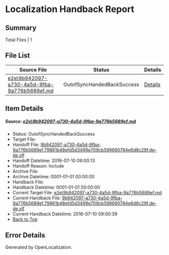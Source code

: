 # <a name='report-top'></a> Localization Handback Report

## Summary
 Total Files | 1

## File List
 Source File | Status | Details 
 ----------- | ------ | ------- 
 [e2e\9b942097-a730-4a5d-9fba-9a776b5689ef.md](https://github.com/OpenLocalizationTestOrg/oltest/blob/5438145409de993fb2bccce9f996fe3380bef093/e2e/9b942097-a730-4a5d-9fba-9a776b5689ef.md) | OutofSyncHandedBackSuccess | [Details](#6db9dcb65849fb9d872ffb0e23523cc8126998925)

## Item Details
##### <a name='6db9dcb65849fb9d872ffb0e23523cc8126998925'></a> Source: [e2e\9b942097-a730-4a5d-9fba-9a776b5689ef.md](https://github.com/OpenLocalizationTestOrg/oltest/blob/5438145409de993fb2bccce9f996fe3380bef093/e2e/9b942097-a730-4a5d-9fba-9a776b5689ef.md)
* Status: OutofSyncHandedBackSuccess
* Target File: 
* Handoff File: [9b942097-a730-4a5d-9fba-9a776b5689ef.79861b48efd5d3499e709cb599690784e6d8c29f.de-de.xlf](https://github.com/OpenLocalizationTestOrg/olhandoff-e2e/blob/9ec4a69548683a9fc105bea2ebac0985154dd181/ol-handoff/OpenLocalizationTestOrg/oltest-dede-fly/ci/ht/9b942097-a730-4a5d-9fba-9a776b5689ef.79861b48efd5d3499e709cb599690784e6d8c29f.de-de.xlf)
* Handoff Datetime: 2016-07-10 09:00:13
* Handoff Reason: Include
* Archive File: 
* Archive Datetime: 0001-01-01 00:00:00
* Handback File: 
* Handback Datetime: 0001-01-01 00:00:00
* Current Target File: [e2e\9b942097-a730-4a5d-9fba-9a776b5689ef.md](https://github.com/OpenLocalizationTestOrg/oltest-dede-fly/blob/63f1d7ca1be216cd052b9bb2a57818b779e25262/e2e/9b942097-a730-4a5d-9fba-9a776b5689ef.md)
* Current Handback File: [9b942097-a730-4a5d-9fba-9a776b5689ef.79861b48efd5d3499e709cb599690784e6d8c29f.de-de.xlf](https://github.com/OpenLocalizationTestOrg/olhandback-e2e/blob/b22751a105ac66a75ad6f9970cd3bc6288367f14/ol-handback/OpenLocalizationTestOrg/oltest-dede-fly/ci/ht/9b942097-a730-4a5d-9fba-9a776b5689ef.79861b48efd5d3499e709cb599690784e6d8c29f.de-de.xlf)
* Current Handback Datetime: 2016-07-10 09:00:39
* [Back to Top](#report-top)


## Error Details

Generated by OpenLocalization.
